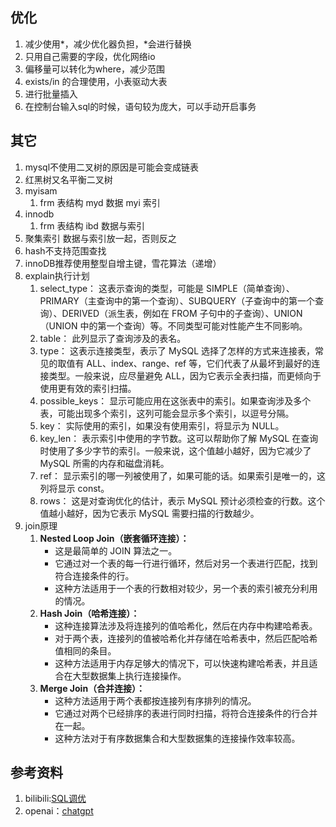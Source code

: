 
## 优化
1. 减少使用*，减少优化器负担，*会进行替换
2. 只用自己需要的字段，优化网络io
3. 偏移量可以转化为where，减少范围
4. exists/in 的合理使用，小表驱动大表
5. 进行批量插入
6. 在控制台输入sql的时候，语句较为庞大，可以手动开启事务

## 其它
1. mysql不使用二叉树的原因是可能会变成链表
2. 红黑树又名平衡二叉树
3. myisam 
   1. frm 表结构 myd 数据 myi 索引
4. innodb
   1. frm 表结构 ibd 数据与索引
5. 聚集索引 数据与索引放一起，否则反之
6. hash不支持范围查找
7. innoDB推荐使用整型自增主键，雪花算法（递增）
8. explain执行计划
   1. select_type： 这表示查询的类型，可能是 SIMPLE（简单查询）、PRIMARY（主查询中的第一个查询）、SUBQUERY（子查询中的第一个查询）、DERIVED（派生表，例如在 FROM 子句中的子查询）、UNION（UNION 中的第一个查询）等。不同类型可能对性能产生不同影响。
   2. table： 此列显示了查询涉及的表名。 
   3. type： 这表示连接类型，表示了 MySQL 选择了怎样的方式来连接表，常见的取值有 ALL、index、range、ref 等，它们代表了从最坏到最好的连接类型。一般来说，应尽量避免 ALL，因为它表示全表扫描，而更倾向于使用更有效的索引扫描。 
   4. possible_keys： 显示可能应用在这张表中的索引。如果查询涉及多个表，可能出现多个索引，这列可能会显示多个索引，以逗号分隔。 
   5. key： 实际使用的索引，如果没有使用索引，将显示为 NULL。 
   6. key_len： 表示索引中使用的字节数。这可以帮助你了解 MySQL 在查询时使用了多少字节的索引。一般来说，这个值越小越好，因为它减少了 MySQL 所需的内存和磁盘消耗。 
   7. ref： 显示索引的哪一列被使用了，如果可能的话。如果索引是唯一的，这列将显示 const。 
   8. rows： 这是对查询优化的估计，表示 MySQL 预计必须检查的行数。这个值越小越好，因为它表示 MySQL 需要扫描的行数越少。
9. join原理
   1. **Nested Loop Join（嵌套循环连接）：**
      - 这是最简单的 JOIN 算法之一。
      - 它通过对一个表的每一行进行循环，然后对另一个表进行匹配，找到符合连接条件的行。
      - 这种方法适用于一个表的行数相对较少，另一个表的索引被充分利用的情况。
   2. **Hash Join（哈希连接）：**
      - 这种连接算法涉及将连接列的值哈希化，然后在内存中构建哈希表。
      - 对于两个表，连接列的值被哈希化并存储在哈希表中，然后匹配哈希值相同的条目。
      - 这种方法适用于内存足够大的情况下，可以快速构建哈希表，并且适合在大型数据集上执行连接操作。
   3. **Merge Join（合并连接）：**
      - 这种方法适用于两个表都按连接列有序排列的情况。
      - 它通过对两个已经排序的表进行同时扫描，将符合连接条件的行合并在一起。
      - 这种方法对于有序数据集合和大型数据集的连接操作效率较高。



## 参考资料
1. bilibili:[SQL调优](https://www.bilibili.com/video/BV1ko4y1N7x6?p=2)
2. openai：[chatgpt](https://chat.openai.com/)